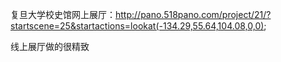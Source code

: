 复旦大学校史馆网上展厅：http://pano.518pano.com/project/21/?startscene=25&startactions=lookat(-134.29,55.64,104.08,0,0);

线上展厅做的很精致
